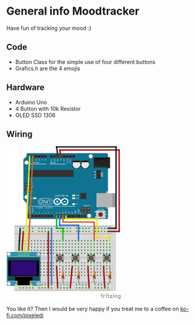 # General info Moodtracker

Have fun of tracking your mood :)

## Code

- Button Class for the simple use of four different buttons
- Grafics.h are the 4 emojis

## Hardware

- Arduino Uno
- 4 Button with 10k Resistor 
- OLED SSD 1306

## Wiring

<img src="https://github.com/pixelEDI/TikTok-Projects/blob/b48398d933daa966a03bf4a9dae60709ebe59ec8/29_moodtracker/wiring.png" width="300">


You like it? Then I would be very happy if you treat me to a coffee on [ko-fi.com/pixeledi](https://www.ko-fi.com/pixeledi)
